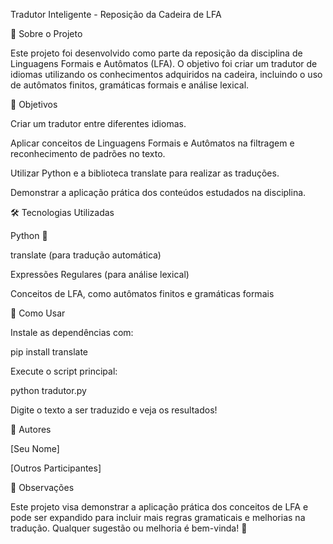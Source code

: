 Tradutor Inteligente - Reposição da Cadeira de LFA

📖 Sobre o Projeto

Este projeto foi desenvolvido como parte da reposição da disciplina de Linguagens Formais e Autômatos (LFA). O objetivo foi criar um tradutor de idiomas utilizando os conhecimentos adquiridos na cadeira, incluindo o uso de autômatos finitos, gramáticas formais e análise lexical.

🎯 Objetivos

Criar um tradutor entre diferentes idiomas.

Aplicar conceitos de Linguagens Formais e Autômatos na filtragem e reconhecimento de padrões no texto.

Utilizar Python e a biblioteca translate para realizar as traduções.

Demonstrar a aplicação prática dos conteúdos estudados na disciplina.

🛠 Tecnologias Utilizadas

Python 🐍

translate (para tradução automática)

Expressões Regulares (para análise lexical)

Conceitos de LFA, como autômatos finitos e gramáticas formais

🚀 Como Usar

Instale as dependências com:

pip install translate

Execute o script principal:

python tradutor.py

Digite o texto a ser traduzido e veja os resultados!

📌 Autores

[Seu Nome]

[Outros Participantes]

📢 Observações

Este projeto visa demonstrar a aplicação prática dos conceitos de LFA e pode ser expandido para incluir mais regras gramaticais e melhorias na tradução. Qualquer sugestão ou melhoria é bem-vinda! 🚀
